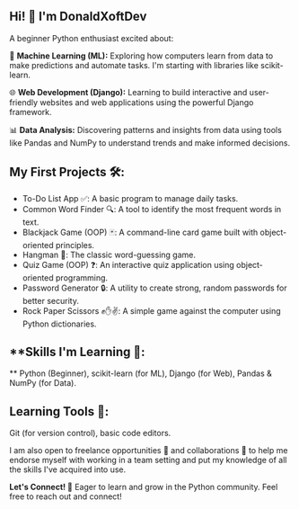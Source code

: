  Hi! 👋 I'm DonaldXoftDev
----

A beginner Python enthusiast excited about:

🧠 **Machine Learning (ML):** Exploring how computers learn from data to make predictions and automate tasks. I'm starting with libraries like scikit-learn.

🌐 **Web Development (Django):** Learning to build interactive and user-friendly websites and web applications using the powerful Django framework.

📊 **Data Analysis:** Discovering patterns and insights from data using tools like Pandas and NumPy to understand trends and make informed decisions.

**My First Projects 🛠️:**
----
* To-Do List App ✅: A basic program to manage daily tasks.
* Common Word Finder 🔍: A tool to identify the most frequent words in text.
* Blackjack Game (OOP) 🃏: A command-line card game built with object-oriented principles.
* Hangman 🔡: The classic word-guessing game.
* Quiz Game (OOP) ❓: An interactive quiz application using object-oriented programming.
* Password Generator 🔒: A utility to create strong, random passwords for better security.
* Rock Paper Scissors ✊✋✌️: A simple game against the computer using Python dictionaries.

**Skills I'm Learning 🌱:
----
** Python (Beginner), scikit-learn (for ML), Django (for Web), Pandas & NumPy (for Data).

**Learning Tools 📝:** 
----
Git (for version control), basic code editors.


I am also open to freelance opportunities 💼 and collaborations 🤝 to help me endorse myself with working in a team setting and   put my knowledge of all the skills  I've acquired into use.



**Let's Connect! 🤝** Eager to learn and grow in the Python community. Feel free to reach out and connect!
